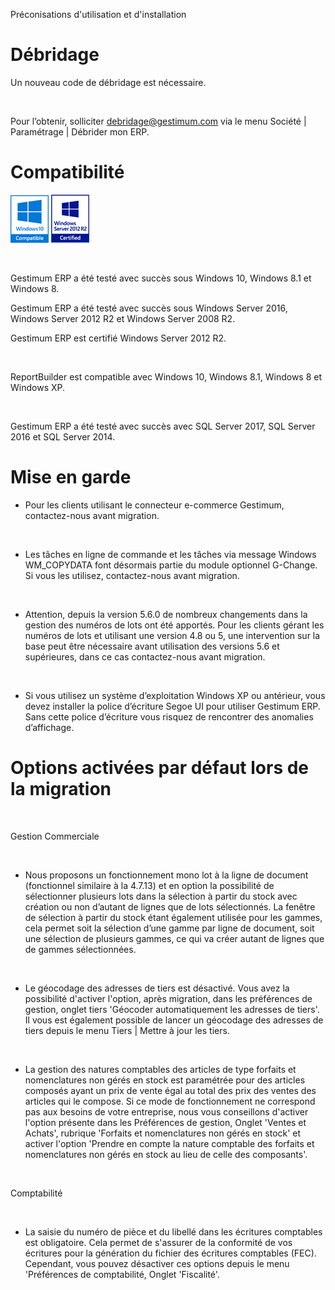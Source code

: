 





Préconisations d'utilisation et d'installation



# Débridage


Un nouveau code de débridage est nécessaire.


 


Pour l’obtenir, solliciter debridage@gestimum.com via le menu Société | Paramétrage | Débrider mon ERP.


# Compatibilité


![](../assets/images/Version7/Images/Windows_10_Compatible.png) ![](../assets/images/Version7/Images/Windows_Server_2012_R2_Certified.png)



 


Gestimum ERP a été 
 testé avec succès sous Windows 10, 
 Windows 8.1 et Windows 8.


Gestimum ERP a été 
 testé avec succès sous Windows Server 2016, 
 Windows Server 2012 R2 
 et Windows Server 2008 R2.


Gestimum ERP est 
 certifié Windows Server 2012 R2.


 


ReportBuilder est 
 compatible avec Windows 10, 
 Windows 8.1, Windows 8 et Windows XP.


 


Gestimum ERP a été 
 testé avec succès avec SQL Server 2017, 
 SQL Server 2016 
 et SQL Server 2014.


# Mise en garde


* Pour 
 les clients utilisant le connecteur 
 e-commerce Gestimum, contactez-nous 
 avant migration.


 


* Les 
 tâches en ligne de commande 
 et les tâches via message Windows 
 WM\_COPYDATA font désormais partie du module optionnel G-Change. 
 Si vous les utilisez, contactez-nous 
 avant migration.


 


* Attention, 
 depuis la version 5.6.0 de nombreux changements dans 
 la gestion des numéros de lots ont été apportés. Pour les clients 
 gérant les numéros de lots et utilisant une version 4.8 ou 5, une 
 intervention sur la base peut être nécessaire avant utilisation des 
 versions 5.6 et supérieures, dans ce cas
contactez-nous 
 avant migration.


 


* Si vous utilisez 
 un système d’exploitation Windows XP 
 ou antérieur, vous devez installer la police d’écriture Segoe UI pour 
 utiliser Gestimum ERP. 
 Sans cette police d’écriture vous risquez de rencontrer des anomalies 
 d’affichage.


# Options activées par défaut lors de la migration


 


Gestion 
 Commerciale


 


* Nous proposons un fonctionnement 
 mono lot à la ligne de document (fonctionnel similaire à la 4.7.13) 
 et en option la possibilité de sélectionner plusieurs lots dans la 
 sélection à partir du stock avec création ou non d’autant de lignes 
 que de lots sélectionnés. La fenêtre de sélection à partir du stock 
 étant également utilisée pour les gammes, cela permet soit la sélection 
 d’une gamme par ligne de document, soit une sélection de plusieurs 
 gammes, ce qui va créer autant de lignes que de gammes sélectionnées.


 


* Le géocodage des adresses de tiers 
 est désactivé. Vous avez la possibilité d'activer l'option, après 
 migration, dans les préférences de gestion, onglet tiers 'Géocoder 
 automatiquement les adresses de tiers'. Il vous est également possible 
 de lancer un géocodage des adresses de tiers depuis le menu Tiers | Mettre à jour les tiers.


 


* La gestion des natures comptables 
 des articles de type forfaits et nomenclatures non gérés en stock 
 est paramétrée pour des articles composés ayant un prix de vente égal 
 au total des prix des ventes des articles qui le compose. Si ce mode 
 de fonctionnement ne correspond pas aux besoins de votre entreprise, 
 nous vous conseillons d'activer l'option présente dans les Préférences 
 de gestion, Onglet 'Ventes et Achats', rubrique 'Forfaits et nomenclatures 
 non gérés en stock' et activer l'option 'Prendre en compte la nature 
 comptable des forfaits et nomenclatures non gérés en stock au lieu 
 de celle des composants'.


 


Comptabilité


 


* La saisie du numéro de pièce et 
 du libellé dans les écritures comptables est obligatoire. Cela permet 
 de s'assurer de la conformité de vos écritures pour la génération 
 du fichier des écritures comptables (FEC). Cependant, vous pouvez 
 désactiver ces options depuis le menu 'Préférences de comptabilité, 
 Onglet 'Fiscalité'.


 


